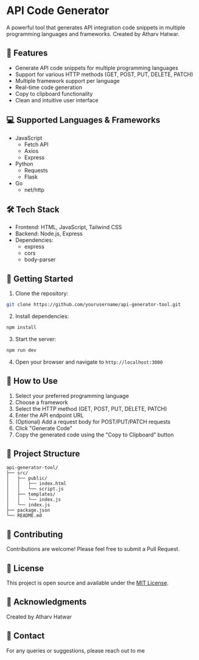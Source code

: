 # API Code Generator

A powerful tool that generates API integration code snippets in multiple programming languages and frameworks. Created by Atharv Hatwar.

## 🚀 Features

- Generate API code snippets for multiple programming languages
- Support for various HTTP methods (GET, POST, PUT, DELETE, PATCH)
- Multiple framework support per language
- Real-time code generation
- Copy to clipboard functionality
- Clean and intuitive user interface

## 💻 Supported Languages & Frameworks

- JavaScript
  - Fetch API
  - Axios
  - Express
- Python
  - Requests
  - Flask
- Go
  - net/http

## 🛠️ Tech Stack

- Frontend: HTML, JavaScript, Tailwind CSS
- Backend: Node.js, Express
- Dependencies:
  - express
  - cors
  - body-parser

## 🚀 Getting Started

1. Clone the repository:
```bash
git clone https://github.com/yourusername/api-generator-tool.git
```

2. Install dependencies:
```bash
npm install
```

3. Start the server:
```bash
npm run dev
```

4. Open your browser and navigate to `http://localhost:3000`

## 🎯 How to Use

1. Select your preferred programming language
2. Choose a framework
3. Select the HTTP method (GET, POST, PUT, DELETE, PATCH)
4. Enter the API endpoint URL
5. (Optional) Add a request body for POST/PUT/PATCH requests
6. Click "Generate Code"
7. Copy the generated code using the "Copy to Clipboard" button

## 📁 Project Structure

```
api-generator-tool/
├── src/
│   ├── public/
│   │   ├── index.html
│   │   └── script.js
│   ├── templates/
│   │   └── index.js
│   └── index.js
├── package.json
└── README.md
```

## 🤝 Contributing

Contributions are welcome! Please feel free to submit a Pull Request.

## 📝 License

This project is open source and available under the [MIT License](LICENSE).

## 🙏 Acknowledgments

Created by Atharv Hatwar

## 📧 Contact

For any queries or suggestions, please reach out to me

